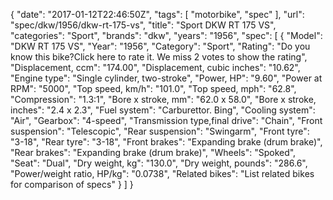 {
    "date": "2017-01-12T22:46:50Z",
    "tags": [
        "motorbike",
        "spec"
    ],
    "url": "spec\/dkw\/1956\/dkw-rt-175-vs",
    "title": "Sport DKW RT 175 VS",
    "categories": "Sport",
    "brands": "dkw",
    "years": "1956",
    "spec": [
        {
            "Model": "DKW RT 175 VS",
            "Year": "1956",
            "Category": "Sport",
            "Rating": "Do you know this bike?Click here to rate it. We miss 2 votes to show the rating",
            "Displacement, ccm": "174.00",
            "Displacement, cubic inches": "10.62",
            "Engine type": "Single cylinder, two-stroke",
            "Power, HP": "9.60",
            "Power at RPM": "5000",
            "Top speed, km\/h": "101.0",
            "Top speed, mph": "62.8",
            "Compression": "1.3:1",
            "Bore x stroke, mm": "62.0 x 58.0",
            "Bore x stroke, inches": "2.4 x 2.3",
            "Fuel system": "Carburettor. Bing",
            "Cooling system": "Air",
            "Gearbox": "4-speed",
            "Transmission type,final drive": "Chain",
            "Front suspension": "Telescopic",
            "Rear suspension": "Swingarm",
            "Front tyre": "3-18",
            "Rear tyre": "3-18",
            "Front brakes": "Expanding brake (drum brake)",
            "Rear brakes": "Expanding brake (drum brake)",
            "Wheels": "Spoked",
            "Seat": "Dual",
            "Dry weight, kg": "130.0",
            "Dry weight, pounds": "286.6",
            "Power\/weight ratio, HP\/kg": "0.0738",
            "Related bikes": "List related bikes for comparison of specs"
        }
    ]
}